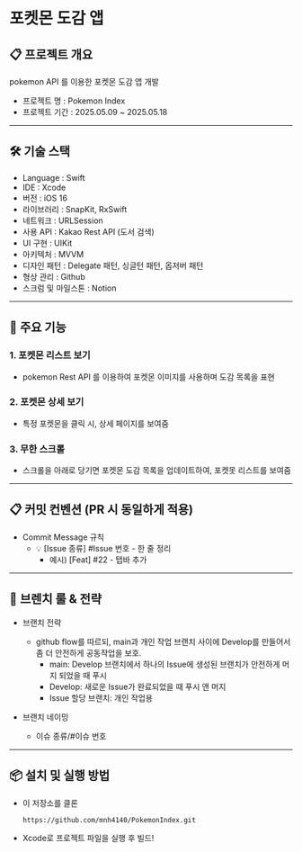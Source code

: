 # 포켓몬 도감 앱

## 📋 프로젝트 개요
pokemon API 를 이용한 포켓몬 도감 앱 개발
- 프로젝트 명 : Pokemon Index
- 프로젝트 기간 : 2025.05.09 ~ 2025.05.18
---

## 🛠️ 기술 스택
- Language : Swift
- IDE : Xcode
- 버전 : iOS 16
- 라이브러리 : SnapKit, RxSwift
- 네트워크 : URLSession
- 사용 API : Kakao Rest API (도서 검색)
- UI 구현 : UIKit
- 아키텍처 : MVVM
- 디자인 패턴 : Delegate 패턴, 싱글턴 패턴, 옵저버 패턴
- 형상 관리 : Github
- 스크럼 및 마일스톤 : Notion

---

## 📱 주요 기능
### 1. 포켓몬 리스트 보기
- pokemon Rest API 를 이용하여 포켓몬 이미지를 사용하며 도감 목록을 표현
### 2. 포켓몬 상세 보기
- 특정 포켓몬을 클릭 시, 상세 페이지를 보여줌
### 3. 무한 스크롤
- 스크롤을 아래로 당기면 포켓몬 도감 목록을 업데이트하여, 포켓못 리스트를 보여줌
---

## 📋 커밋 컨벤션 (PR 시 동일하게 적용)
- Commit Message 규칙
  - 💡 [Issue 종류] #Issue 번호 - 한 줄 정리
    - 예시) [Feat] #22 - 탭바 추가

---

## 📌 브렌치 룰 & 전략
- 브랜치 전략
    - github flow를 따르되, main과 개인 작업 브랜치 사이에 Develop를 만들어서 좀 더 안전하게 공동작업을 보호.
        - main: Develop 브랜치에서 하나의 Issue에 생성된 브랜치가 안전하게 머지 되었을 때 푸시
        - Develop: 새로운 Issue가 완료되었을 때 푸시 앤 머지
        - Issue 할당 브랜치: 개인 작업용
        
- 브랜치 네이밍
    - 이슈 종류/#이슈 번호
 
---

## 📦 설치 및 실행 방법
- 이 저장소를 클론
  ```bash
  https://github.com/mnh4140/PokemonIndex.git
  ```
- Xcode로 프로젝트 파일을 실행 후 빌드!
